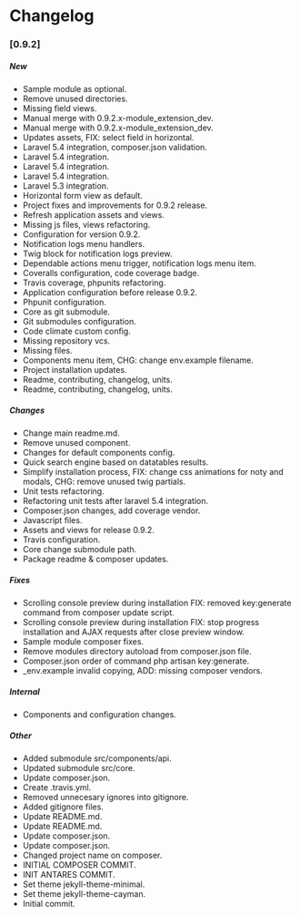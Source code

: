 # Changelog

### [0.9.2]

##### New

* Sample module as optional.
* Remove unused directories.
* Missing field views.
* Manual merge with 0.9.2.x-module_extension_dev.
* Manual merge with 0.9.2.x-module_extension_dev.
* Updates assets, FIX: select field in horizontal.
* Laravel 5.4 integration, composer.json validation.
* Laravel 5.4 integration.
* Laravel 5.4 integration.
* Laravel 5.4 integration.
* Laravel 5.3 integration.
* Horizontal form view as default.
* Project fixes and improvements for 0.9.2 release.
* Refresh application assets and views.
* Missing js files, views refactoring.
* Configuration for version 0.9.2.
* Notification logs menu handlers.
* Twig block for notification logs preview.
* Dependable actions menu trigger, notification logs menu item.
* Coveralls configuration, code coverage badge.
* Travis coverage, phpunits refactoring.
* Application configuration before release 0.9.2.
* Phpunit configuration.
* Core as git submodule.
* Git submodules configuration.
* Code climate custom config.
* Missing repository vcs.
* Missing files.
* Components menu item, CHG: change env.example filename.
* Project installation updates.
* Readme, contributing, changelog, units.
* Readme, contributing, changelog, units.

##### Changes

* Change main readme.md.
* Remove unused component.
* Changes for default components config.
* Quick search engine based on datatables results.
* Simplify installation process, FIX: change css animations for noty and modals, CHG: remove unused twig partials.
* Unit tests refactoring.
* Refactoring unit tests after laravel 5.4 integration.
* Composer.json changes, add coverage vendor.
* Javascript files.
* Assets and views for release 0.9.2.
* Travis configuration.
* Core change submodule path.
* Package readme & composer updates.

##### Fixes

* Scrolling console preview during installation FIX: removed key:generate command from composer update script.
* Scrolling console preview during installation FIX: stop progress installation and AJAX requests after close preview window.
* Sample module composer fixes.
* Remove modules directory autoload from composer.json file.
* Composer.json order of command php artisan key:generate.
* _env.example invalid copying, ADD: missing composer vendors.

##### Internal

* Components and configuration changes.

##### Other

* Added submodule src/components/api.
* Updated submodule src/core.
* Update composer.json.
* Create .travis.yml.
* Removed unnecesary ignores into gitignore.
* Added gitignore files.
* Update README.md.
* Update README.md.
* Update composer.json.
* Update composer.json.
* Changed project name on composer.
* INITIAL COMPOSER COMMIT.
* INIT ANTARES COMMIT.
* Set theme jekyll-theme-minimal.
* Set theme jekyll-theme-cayman.
* Initial commit.


